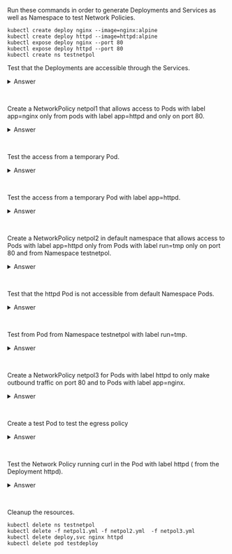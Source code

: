 Run these commands in order to generate Deployments and Services as well as Namespace to test Network Policies.
```
kubectl create deploy nginx --image=nginx:alpine
kubectl create deploy httpd --image=httpd:alpine
kubectl expose deploy nginx --port 80
kubectl expose deploy httpd --port 80
kubectl create ns testnetpol
```

Test that the Deployments are accessible through the Services.
<details>
  <summary>Answer</summary>

```
kubectl run tmp --restart=Never --image=nginx -i --rm -- curl --max-time 10 http://nginx:80
kubectl run tmp --restart=Never --image=nginx -i --rm -- curl --max-time 10 http://httpd:80
```
</details>
<p>&nbsp;</p>

Create a NetworkPolicy netpol1 that allows access to Pods with label app=nginx only from pods with label app=httpd and only on port 80.
<details>
  <summary>Answer</summary>

```
vim netpol1.yml
apiVersion: networking.k8s.io/v1
kind: NetworkPolicy
metadata:
  name: netpol1
  namespace: default
spec:
  podSelector:
    matchLabels:
      app: nginx # apply to Pods with this label
  policyTypes:
    - Ingress
  ingress:
    - from:
        - podSelector:
            matchLabels:
              app: httpd # accept traffic from Pods with this label
      ports:
        - protocol: TCP
          port: 80 # and only on this port
```
</details>
<p>&nbsp;</p>

Test the access from a temporary Pod.
<details>
  <summary>Answer</summary>

```
kubectl run tmp --restart=Never --image=nginx -i --rm -- curl --max-time 10 http://nginx:80
```
</details>
<p>&nbsp;</p>

Test the access from a temporary Pod with label app=httpd.
<details>
  <summary>Answer</summary>

```
kubectl run tmp --labels=app=httpd --restart=Never --image=nginx -i --rm -- curl --max-time 10 http://nginx:80
# should work this time
```
</details>
<p>&nbsp;</p>

Create a NetworkPolicy netpol2 in default namespace that allows access to Pods with label app=httpd only from Pods with label run=tmp only on port 80 and from
Namespace testnetpol.
<details>
  <summary>Answer</summary>

```
vim netpol2.yml
apiVersion: networking.k8s.io/v1
kind: NetworkPolicy
metadata:
  name: netpol2
  namespace: default
spec:
  podSelector:
    matchLabels:
      app: httpd # Pods to which policy applies
  policyTypes:
  ingress:
    - from:
        - namespaceSelector:
            matchLabels:
              kubernetes.io/metadata.name: testnetpol # matches the name of the Namespace
          podSelector: # mind that there is no "-" , which means logical AND in the policy
            matchLabels:
              run: tmp # Pods from which to receive traffic
      ports:
        - protocol: TCP
          port: 80
kubectl create -f netpol2.yml
```
</details>
<p>&nbsp;</p>

Test that the httpd Pod is not accessible from default Namespace Pods.
<details>
  <summary>Answer</summary>

```
kubectl run tmp --restart=Never --image=nginx -i --rm -- curl --max-time 10 http://httpd:80
```
</details>
<p>&nbsp;</p>

Test from Pod from Namespace testnetpol with label run=tmp.
<details>
  <summary>Answer</summary>

```
kubectl run tmp -n testnetpol --restart=Never --image=nginx -i --rm -- curl --max-time 10 http://httpd.default:80
# Mind that we should specify the Namespace when we refer to Service from another Namespace
```
</details>
<p>&nbsp;</p>


Create a NetworkPolicy netpol3 for Pods with label httpd to only make outbound traffic on port 80 and to Pods with label app=nginx.
<details>
  <summary>Answer</summary>

```
vim netpol3.yml
apiVersion: networking.k8s.io/v1
kind: NetworkPolicy
metadata:
  name: netpol3
  namespace: default
spec:
  podSelector:
    matchLabels:
      app: httpd
  policyTypes:
    - Egress
  egress:
    - to:
        - podSelector:
            matchLabels:
              app: nginx
      ports:
        - protocol: TCP
          port: 80
kubectl create -f netpol3.yml
```
</details>
<p>&nbsp;</p>

Create a test Pod to test the egress policy
<details>
  <summary>Answer</summary>

```
kubectl run testdeploy --image=nginx:alpine
```
</details>
<p>&nbsp;</p>

Test the Network Policy running curl in the Pod with label httpd ( from the Deployment httpd).
<details>
  <summary>Answer</summary>

```
kubectl exec -it httpd-78f8b485db-j28b6 -- /bin/sh
wget -T 5 192.168.167.134 # the Pod ip of the nginx Deployment , should be successful
wget -T 5 192.168.167.183 # the IP of the testdeploy Pod, should fail
```
</details>
<p>&nbsp;</p>

Cleanup the resources.
```
kubectl delete ns testnetpol
kubectl delete -f netpol1.yml -f netpol2.yml  -f netpol3.yml
kubectl delete deploy,svc nginx httpd
kubectl delete pod testdeploy
```